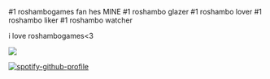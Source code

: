 #1 roshambogames fan hes MINE
#1 roshambo glazer
#1 roshambo lover
#1 roshambo liker
#1 roshambo watcher

i love roshambogames<3

![](https://komarev.com/ghpvc/?username=rozhambo&color=bba5d9)

[![spotify-github-profile](https://spotify-github-profile.kittinanx.com/api/view?uid=31ag3zycpheqqa6ligeltorav3q4&cover_image=true&theme=default&show_offline=true&background_color=776aad&interchange=true&bar_color=c5b1de)](https://github.com/kittinan/spotify-github-profile) 
